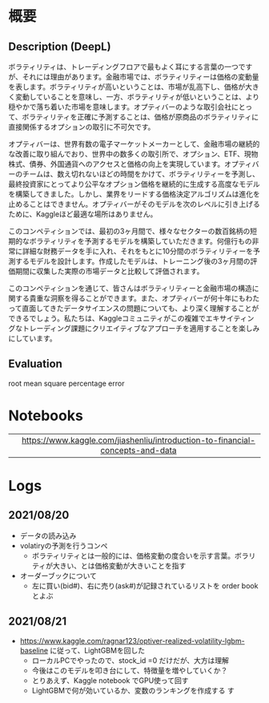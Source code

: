 
# 概要
## Description (DeepL)

ボラティリティは、トレーディングフロアで最もよく耳にする言葉の一つですが、それには理由があります。金融市場では、ボラティリティーは価格の変動量を表します。ボラティリティが高いということは、市場が乱高下し、価格が大きく変動していることを意味し、一方、ボラティリティが低いということは、より穏やかで落ち着いた市場を意味します。オプティバーのような取引会社にとって、ボラティリティを正確に予測することは、価格が原商品のボラティリティに直接関係するオプションの取引に不可欠です。

オプティバーは、世界有数の電子マーケットメーカーとして、金融市場の継続的な改善に取り組んでおり、世界中の数多くの取引所で、オプション、ETF、現物株式、債券、外国通貨へのアクセスと価格の向上を実現しています。オプティバーのチームは、数え切れないほどの時間をかけて、ボラティリティーを予測し、最終投資家にとってより公平なオプション価格を継続的に生成する高度なモデルを構築してきました。しかし、業界をリードする価格決定アルゴリズムは進化を止めることはできません。オプティバーがそのモデルを次のレベルに引き上げるために、Kaggleほど最適な場所はありません。

このコンペティションでは、最初の3ヶ月間で、様々なセクターの数百銘柄の短期的なボラティリティを予測するモデルを構築していただきます。何億行もの非常に詳細な財務データを手に入れ、それをもとに10分間のボラティリティーを予測するモデルを設計します。作成したモデルは、トレーニング後の3ヶ月間の評価期間に収集した実際の市場データと比較して評価されます。

このコンペティションを通じて、皆さんはボラティリティーと金融市場の構造に関する貴重な洞察を得ることができます。また、オプティバーが何十年にもわたって直面してきたデータサイエンスの問題についても、より深く理解することができるでしょう。私たちは、Kaggleコミュニティがこの複雑でエキサイティングなトレーディング課題にクリエイティブなアプローチを適用することを楽しみにしています。

## Evaluation

root mean square percentage error


# Notebooks

|||
|:--:|:--:|
||https://www.kaggle.com/jiashenliu/introduction-to-financial-concepts-and-data|

# Logs 

## 2021/08/20

- データの読み込み
- volatiryの予測を行うコンペ
  - ボラティリティとは一般的には、価格変動の度合いを示す言葉。ボラリティが大きい、とは価格変動が大きいことを指す
- オーダーブックについて
  - 左に買い(bid#)、右に売り(ask#)が記録されているリストを order book とよぶ


## 2021/08/21

- https://www.kaggle.com/ragnar123/optiver-realized-volatility-lgbm-baseline に従って、LightGBMを回した
  - ローカルPCでやったので、stock_id =0 だけだが、大方は理解
  - 今後はこのモデルを叩き台にして、特徴量を増やしていくか？
  - とりあえず、Kaggle notebook でGPU使って回す
  - LightGBMで何が効いているか、変数のランキングを作成する
す
